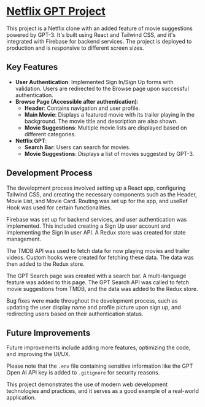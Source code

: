 # [Netflix GPT Project]( https://netflixgpt-9484f.web.app)

This project is a Netflix clone with an added feature of movie suggestions powered by GPT-3. It's built using React and Tailwind CSS, and it's integrated with Firebase for backend services. The project is deployed to production and is responsive to different screen sizes.

## Key Features

- **User Authentication**: Implemented Sign In/Sign Up forms with validation. Users are redirected to the Browse page upon successful authentication.
- **Browse Page (Accessible after authentication)**: 
  - **Header**: Contains navigation and user profile.
  - **Main Movie**: Displays a featured movie with its trailer playing in the background. The movie title and description are also shown.
  - **Movie Suggestions**: Multiple movie lists are displayed based on different categories.
- **Netflix GPT**: 
  - **Search Bar**: Users can search for movies.
  - **Movie Suggestions**: Displays a list of movies suggested by GPT-3.

## Development Process

The development process involved setting up a React app, configuring Tailwind CSS, and creating the necessary components such as the Header, Movie List, and Movie Card. Routing was set up for the app, and useRef Hook was used for certain functionalities.

Firebase was set up for backend services, and user authentication was implemented. This included creating a Sign Up user account and implementing the Sign In user API. A Redux store was created for state management.

The TMDB API was used to fetch data for now playing movies and trailer videos. Custom hooks were created for fetching these data. The data was then added to the Redux store.

The GPT Search page was created with a search bar. A multi-language feature was added to this page. The GPT Search API was called to fetch movie suggestions from TMDB, and the data was added to the Redux store.

Bug fixes were made throughout the development process, such as updating the user display name and profile picture upon sign up, and redirecting users based on their authentication status.

## Future Improvements

Future improvements include adding more features, optimizing the code, and improving the UI/UX.

Please note that the `.env` file containing sensitive information like the GPT Open AI API key is added to `.gitignore` for security reasons.

This project demonstrates the use of modern web development technologies and practices, and it serves as a good example of a real-world application.

